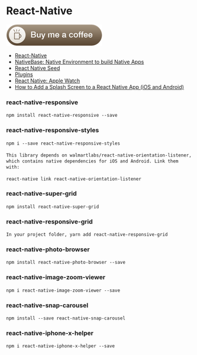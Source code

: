 # React-Native

<a href="https://www.paypal.com/cgi-bin/webscr?cmd=_s-xclick&hosted_button_id=C2HFZWSUPV47Q" target="_blank">
  <img src="https://raw.githubusercontent.com/Blah2014/phonegap-inmobi-plugin/gh-pages/images/BuymeaCoffee.png" border="0" name="submit" alt="PayPal - The safer, easier way to pay online!" />
</a>


* [React-Native](https://facebook.github.io/react-native/)
* [NativeBase: Native Environment to build Native Apps](https://nativebase.io/)
* [React Native Seed](https://reactnativeseed.com/)
* [Plugins](https://js.coach/react-native/)
* [React Native: Apple Watch](https://github.com/alexisleon/react-native-watch)
* [How to Add a Splash Screen to a React Native App (iOS and Android)](https://medium.com/handlebar-labs/how-to-add-a-splash-screen-to-a-react-native-app-ios-and-android-30a3cec835ae)

### react-native-responsive
```
npm install react-native-responsive --save
```

### react-native-responsive-styles
```
npm i --save react-native-responsive-styles

This library depends on walmartlabs/react-native-orientation-listener, which contains native dependencies for iOS and Android. Link them with:

react-native link react-native-orientation-listener
```

### react-native-super-grid
```
npm install react-native-super-grid
```

### react-native-responsive-grid
```
In your project folder, yarn add react-native-responsive-grid
```

### react-native-photo-browser
```
npm install react-native-photo-browser --save
```

### react-native-image-zoom-viewer
```
npm i react-native-image-zoom-viewer --save
```

### react-native-snap-carousel
```
npm install --save react-native-snap-carousel
```

### react-native-iphone-x-helper
```
npm i react-native-iphone-x-helper --save
```
